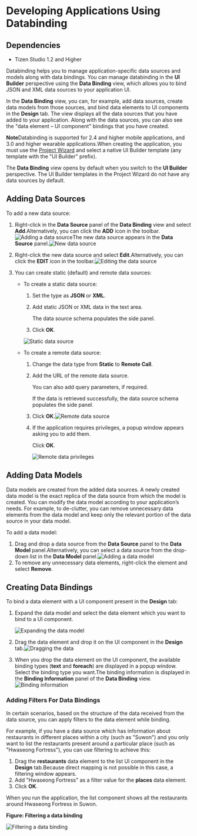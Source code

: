 # Developing Applications Using Databinding
## Dependencies

- Tizen Studio 1.2 and Higher


Databinding helps you to manage application-specific data sources and models along with data bindings. You can manage databinding in the **UI Builder** perspective using the **Data Binding** view, which allows you to bind JSON and XML data sources to your application UI.

In the **Data Binding** view, you can, for example, add data sources, create data models from those sources, and bind data elements to UI components in the **Design** tab. The view displays all the data sources that you have added to your application. Along with the data sources, you can also see the "data element – UI component" bindings that you have created.

**Note**Databinding is supported for 2.4 and higher mobile applications, and 3.0 and higher wearable applications.When creating the application, you must use the [Project Wizard](project-wizard-n.md) and select a native UI Builder template (any template with the "UI Builder" prefix).

The **Data Binding** view opens by default when you switch to the **UI Builder** perspective. The UI Builder templates in the Project Wizard do not have any data sources by default.

## Adding Data Sources

To add a new data source:

1. Right-click in the **Data Source** panel of the **Data Binding** view and select **Add**.Alternatively, you can click the **ADD** icon in the toolbar.![Adding a data source](./media/databind_add_source.png)The new data source appears in the **Data Source** panel.![New data source](./media/databind_new_source.png)

2. Right-click the new data source and select **Edit**.Alternatively, you can click the **EDIT** icon in the toolbar.![Editing the data source](./media/databind_edit_source.png)

3. You can create static (default) and remote data sources:

   - To create a static data source:

     1. Set the type as **JSON** or **XML**.

     2. Add static JSON or XML data in the text area.

        The data source schema populates the side panel.

     3. Click **OK**.

     ![Static data source](./media/databind_static_source.png)

   - To create a remote data source:

     1. Change the data type from **Static** to **Remote Call**.

     2. Add the URL of the remote data source.

        You can also add query parameters, if required.

        If the data is retrieved successfully, the data source schema populates the side panel.

     3. Click **OK**.![Remote data source](./media/databind_remote_source.png)

     4. If the application requires privileges, a popup window appears asking you to add them.

        Click **OK**.

        ![Remote data privileges](./media/databind_remote_privileges.png)

## Adding Data Models

Data models are created from the added data sources. A newly created data model is the exact replica of the data source from which the model is created. You can modify the data model according to your application’s needs. For example, to de-clutter, you can remove unnecessary data elements from the data model and keep only the relevant portion of the data source in your data model.

To add a data model:

1. Drag and drop a data source from the **Data Source** panel to the **Data Model** panel.Alternatively, you can select a data source from the drop-down list in the **Data Model** panel.![Adding a data model](./media/databind_add_model.png)
2. To remove any unnecessary data elements, right-click the element and select **Remove**.

## Creating Data Bindings

To bind a data element with a UI component present in the **Design** tab:

1. Expand the data model and select the data element which you want to bind to a UI component.

   ![Expanding the data model](./media/databind_binding_expand.png)

2. Drag the data element and drop it on the UI component in the **Design** tab.![Dragging the data](./media/databind_binding_drag.png)

3. When you drop the data element on the UI component, the available binding types (**text** and **foreach**) are displayed in a popup window. Select the binding type you want.The binding information is displayed in the **Binding Information** panel of the **Data Binding** view.![Binding information](./media/databind_binding_info.png)

### Adding Filters For Data Bindings

In certain scenarios, based on the structure of the data received from the data source, you can apply filters to the data element while binding.

For example, if you have a data source which has information about restaurants in different places within a city (such as "Suwon") and you only want to list the restaurants present around a particular place (such as "Hwaseong Fortress"), you can use filtering to achieve this:

1. Drag the **restaurants** data element to the list UI component in the **Design** tab.Because direct mapping is not possible in this case, a filtering window appears.
2. Add "Hwaseong Fortress" as a filter value for the **places** data element.
3. Click **OK**.

When you run the application, the list component shows all the restaurants around Hwaseong Fortress in Suwon.

**Figure: Filtering a data binding**

![Filtering a data binding](./media/databind_binding_filter.png)
